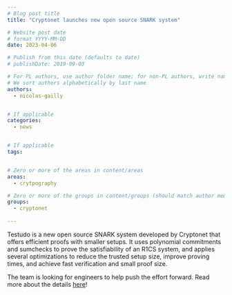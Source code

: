 ```yaml
---
# Blog post title
title: "Cryptonet launches new open source SNARK system"

# Website post date
# format YYYY-MM-DD
date: 2023-04-06

# Publish from this date (defaults to date)
# publishDate: 2019-09-03

# For PL authors, use author folder name; for non-PL authors, write name as in paper within ""
# We sort authors alphabetically by last name
authors:
  - nicolas-gailly


# If applicable
categories:
  - news


# If applicable
tags:


# Zero or more of the areas in content/areas
areas:
  - crytpography

# Zero or more of the groups in content/groups (should match author membership)
groups:
  - cryptonet
  
---
```


Testudo is a new open source SNARK system developed by Cryptonet that offers efficient proofs with smaller setups. It uses polynomial commitments and sumchecks to prove the satisfiability of an R1CS system, and applies several optimizations to reduce the trusted setup size, improve proving times, and achieve fast verification and small proof size.

The team is looking for engineers to help push the effort forward. Read more about the details [here](https://cryptonet.org/blog/testudo-efficient-snarks-with-smaller-setups)!
